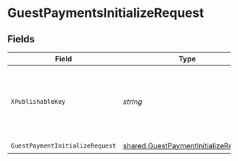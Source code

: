# GuestPaymentsInitializeRequest


## Fields

| Field                                                                                        | Type                                                                                         | Required                                                                                     | Description                                                                                  |
| -------------------------------------------------------------------------------------------- | -------------------------------------------------------------------------------------------- | -------------------------------------------------------------------------------------------- | -------------------------------------------------------------------------------------------- |
| `XPublishableKey`                                                                            | *string*                                                                                     | :heavy_check_mark:                                                                           | The publicly viewable identifier used to identify a merchant division.                       |
| `GuestPaymentInitializeRequest`                                                              | [shared.GuestPaymentInitializeRequest](../../models/shared/guestpaymentinitializerequest.md) | :heavy_check_mark:                                                                           | N/A                                                                                          |